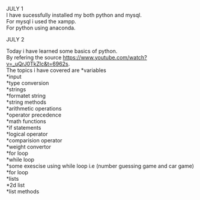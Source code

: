 JULY 1                                                                                                                                          
I have sucessfully installed my both python and mysql.                                                                                      
For mysql i used the xampp.                                                                                                                        
For python using anaconda.

JULY 2

Today i have learned some basics of python.                                                                                                   
By refering the source https://www.youtube.com/watch?v=_uQrJ0TkZlc&t=6962s.                                                                  
The topics i have covered are 
*variables                                                                                                                                 
*input                                                                                                                                     
*type conversion                                                                                                                           
*strings                                                                                                                                   
*formatet string                                                                                                                           
*string methods                                                                                                                           
*arithmetic operations                                                                                                                     
*operator precedence                                                                                                                       
*math functions                                                                                                                           
*if statements                                                                                                                             
*logical operator                                                                                                                         
*comparision operator                                                                                                                     
*weight convertor                                                                                                                         
*for loop                                                                                                                                 
*while loop                                                                                                                               
*some exescise using while loop i.e (number guessing game and car game)                                                                   
*for loop                                                                                                                                 
*lists                                                                                                                                    
*2d list                                                                                                                                   
*list methods                                                                                                                             

